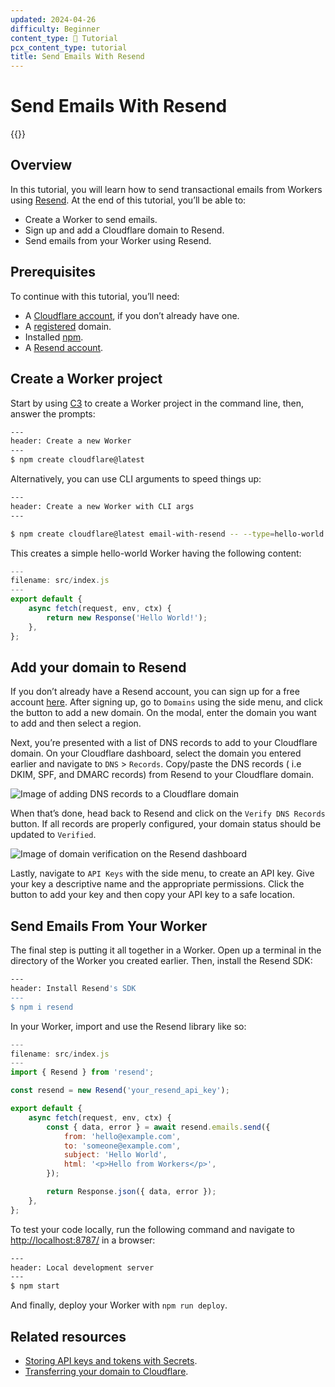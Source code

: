 ```yaml
---
updated: 2024-04-26
difficulty: Beginner
content_type: 📝 Tutorial
pcx_content_type: tutorial
title: Send Emails With Resend
---
```


# Send Emails With Resend

{{<render file="_tutorials-before-you-start.md">}}

## Overview

In this tutorial, you will learn how to send transactional emails from Workers using [Resend](https://resend.com/). At the end of this tutorial, you’ll be able to:

- Create a Worker to send emails.
- Sign up and add a Cloudflare domain to Resend.
- Send emails from your Worker using Resend.

## Prerequisites

To continue with this tutorial, you’ll need:

- A [Cloudflare account](https://dash.cloudflare.com/sign-up/workers-and-pages), if you don’t already have one.
- A [registered](https://developers.cloudflare.com/registrar/get-started/register-domain/) domain.
- Installed [npm](https://docs.npmjs.com/getting-started).
- A [Resend account](https://resend.com/signup).

## Create a Worker project

Start by using [C3](https://developers.cloudflare.com/pages/get-started/c3) to create a Worker project in the command line, then, answer the prompts:

```bash
---
header: Create a new Worker
---
$ npm create cloudflare@latest
```

Alternatively, you can use CLI arguments to speed things up:

```bash
---
header: Create a new Worker with CLI args
---

$ npm create cloudflare@latest email-with-resend -- --type=hello-world --ts=false --git=true --deploy=false
```

This creates a simple hello-world Worker having the following content:

```jsx
---
filename: src/index.js
---
export default {
	async fetch(request, env, ctx) {
		return new Response('Hello World!');
	},
};

```

## Add your domain to Resend

If you don’t already have a Resend account, you can sign up for a free account [here](https://resend.com/signup). After signing up, go to `Domains` using the side menu, and click the button to add a new domain. On the modal, enter the domain you want to add and then select a region.

Next, you’re presented with a list of DNS records to add to your Cloudflare domain. On your Cloudflare dashboard, select the domain you entered earlier and navigate to `DNS` > `Records`. Copy/paste the DNS records ( i.e DKIM, SPF, and DMARC records) from Resend to your Cloudflare domain.

![Image of adding DNS records to a Cloudflare domain](/images/workers/tutorials/resend/add_dns_records.png)

When that’s done, head back to Resend and click on the `Verify DNS Records` button. If all records are properly configured, your domain status should be updated to `Verified`.

![Image of domain verification on the Resend dashboard](/images/workers/tutorials/resend/verified_domain.png)

Lastly, navigate to `API Keys` with the side menu, to create an API key. Give your key a descriptive name and the appropriate permissions. Click the button to add your key and then copy your API key to a safe location.

## Send Emails From Your Worker

The final step is putting it all together in a Worker. Open up a terminal in the directory of the Worker you created earlier. Then, install the Resend SDK:

```bash
---
header: Install Resend's SDK
---
$ npm i resend
```

In your Worker, import and use the Resend library like so:

```jsx
---
filename: src/index.js
---
import { Resend } from 'resend';

const resend = new Resend('your_resend_api_key');

export default {
	async fetch(request, env, ctx) {
		const { data, error } = await resend.emails.send({
			from: 'hello@example.com',
			to: 'someone@example.com',
			subject: 'Hello World',
			html: '<p>Hello from Workers</p>',
		});

		return Response.json({ data, error });
	},
};
```

To test your code locally, run the following command and navigate to [http://localhost:8787/](http://localhost:8787/) in a browser:

```bash
---
header: Local development server
---
$ npm start
```

And finally, deploy your Worker with `npm run deploy`.

## Related resources

- [Storing API keys and tokens with Secrets](https://developers.cloudflare.com/workers/configuration/secrets/).
- [Transferring your domain to Cloudflare](https://developers.cloudflare.com/registrar/get-started/transfer-domain-to-cloudflare/).
